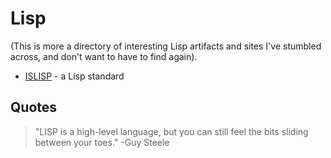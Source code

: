 # Lisp

(This is more a directory of interesting Lisp artifacts and sites I've stumbled across, and don't want to have to find again).

- [ISLISP](http://www.islisp.info) - a Lisp standard

## Quotes

> "LISP is a high-level language, but you can still feel the bits sliding between your toes." -Guy Steele
